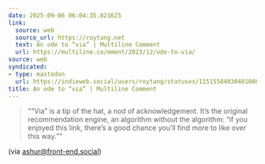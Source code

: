 ```yaml
---
date: 2025-09-06 06:04:35.821625
link:
  source: web
  source_url: https://roytang.net
  text: An ode to “via” | Multiline Comment
  url: https://multiline.co/mment/2023/12/ode-to-via/
source: web
syndicated:
- type: mastodon
  url: https://indieweb.social/users/roytang/statuses/115155840304010861
title: An ode to “via” | Multiline Comment
---
```


> "“Via” is a tip of the hat, a nod of acknowledgement. It’s the original recommendation engine, an algorithm without the algorithm: “if you enjoyed this link, there’s a good chance you’ll find more to like over this way.”"

(via [ashur@front-end.social](https://front-end.social/@ashur))